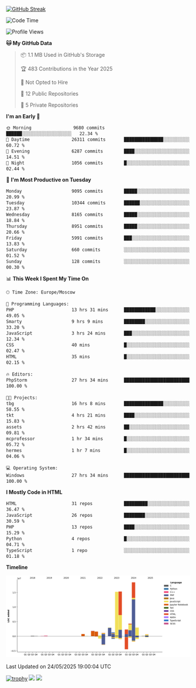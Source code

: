 [![GitHub Streak](https://github-readme-streak-stats.herokuapp.com/?user=yogik10)](https://git.io/streak-stats)
<!--START_SECTION:waka-->
![Code Time](http://img.shields.io/badge/Code%20Time-1%2C358%20hrs%2048%20mins-blue)

![Profile Views](http://img.shields.io/badge/Profile%20Views-0-blue)

**🐱 My GitHub Data** 

> 📦 1.1 MB Used in GitHub's Storage 
 > 
> 🏆 483 Contributions in the Year 2025
 > 
> 🚫 Not Opted to Hire
 > 
> 📜 12 Public Repositories 
 > 
> 🔑 5 Private Repositories 
 > 
**I'm an Early 🐤** 

```text
🌞 Morning                9680 commits        ██████░░░░░░░░░░░░░░░░░░░   22.34 % 
🌆 Daytime                26311 commits       ███████████████░░░░░░░░░░   60.72 % 
🌃 Evening                6287 commits        ████░░░░░░░░░░░░░░░░░░░░░   14.51 % 
🌙 Night                  1056 commits        █░░░░░░░░░░░░░░░░░░░░░░░░   02.44 % 
```
📅 **I'm Most Productive on Tuesday** 

```text
Monday                   9095 commits        █████░░░░░░░░░░░░░░░░░░░░   20.99 % 
Tuesday                  10344 commits       ██████░░░░░░░░░░░░░░░░░░░   23.87 % 
Wednesday                8165 commits        █████░░░░░░░░░░░░░░░░░░░░   18.84 % 
Thursday                 8951 commits        █████░░░░░░░░░░░░░░░░░░░░   20.66 % 
Friday                   5991 commits        ███░░░░░░░░░░░░░░░░░░░░░░   13.83 % 
Saturday                 660 commits         ░░░░░░░░░░░░░░░░░░░░░░░░░   01.52 % 
Sunday                   128 commits         ░░░░░░░░░░░░░░░░░░░░░░░░░   00.30 % 
```


📊 **This Week I Spent My Time On** 

```text
🕑︎ Time Zone: Europe/Moscow

💬 Programming Languages: 
PHP                      13 hrs 31 mins      ████████████░░░░░░░░░░░░░   49.05 % 
Smarty                   9 hrs 9 mins        ████████░░░░░░░░░░░░░░░░░   33.20 % 
JavaScript               3 hrs 24 mins       ███░░░░░░░░░░░░░░░░░░░░░░   12.34 % 
CSS                      40 mins             █░░░░░░░░░░░░░░░░░░░░░░░░   02.47 % 
HTML                     35 mins             █░░░░░░░░░░░░░░░░░░░░░░░░   02.15 % 

🔥 Editors: 
PhpStorm                 27 hrs 34 mins      █████████████████████████   100.00 % 

🐱‍💻 Projects: 
tbg                      16 hrs 8 mins       ███████████████░░░░░░░░░░   58.55 % 
tkt                      4 hrs 21 mins       ████░░░░░░░░░░░░░░░░░░░░░   15.83 % 
assets                   2 hrs 42 mins       ██░░░░░░░░░░░░░░░░░░░░░░░   09.81 % 
mcprofessor              1 hr 34 mins        █░░░░░░░░░░░░░░░░░░░░░░░░   05.72 % 
hermes                   1 hr 7 mins         █░░░░░░░░░░░░░░░░░░░░░░░░   04.06 % 

💻 Operating System: 
Windows                  27 hrs 34 mins      █████████████████████████   100.00 % 
```

**I Mostly Code in HTML** 

```text
HTML                     31 repos            █████████░░░░░░░░░░░░░░░░   36.47 % 
JavaScript               26 repos            ████████░░░░░░░░░░░░░░░░░   30.59 % 
PHP                      13 repos            ████░░░░░░░░░░░░░░░░░░░░░   15.29 % 
Python                   4 repos             █░░░░░░░░░░░░░░░░░░░░░░░░   04.71 % 
TypeScript               1 repo              ░░░░░░░░░░░░░░░░░░░░░░░░░   01.18 % 
```



**Timeline**

![Lines of Code chart](https://raw.githubusercontent.com/Yogik10/Yogik10/main/assets/bar_graph.png)


 Last Updated on 24/05/2025 19:00:04 UTC
<!--END_SECTION:waka-->
[![trophy](https://github-profile-trophy.vercel.app/?username=yogik10)](https://github.com/ryo-ma/github-profile-trophy)
![](https://github-profile-summary-cards.vercel.app/api/cards/profile-details?username=yogik10&theme=solarized_dark)
![](https://github-profile-summary-cards.vercel.app/api/cards/most-commit-language?username=yogik10&theme=solarized_dark)


